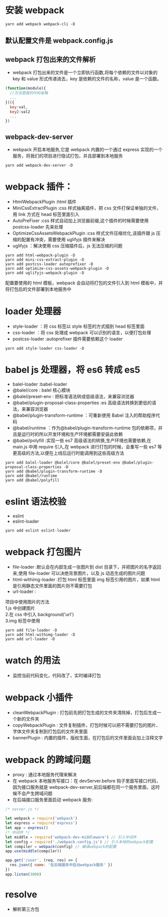 # 安装 webpack

```
yarn add webpack webpack-cli -D
```

## 默认配置文件是 webpack.config.js

## webpack 打包出来的文件解析

- webpack 打包出来的文件是一个立即执行函数,将每个依赖的文件以对象的 key 和 value 形式传递进去，key 是依赖的文件的名称，value 是一个函数。

```javascript
(function(module){
  //方法里面的代码省略
  ...
})({
  key:val,
  key2:val2
  ...
})
```

## webpack-dev-server

- webpack 开启本地服务,它是 webpack 内置的一个通过 express 实现的一个服务，将我们的项目进行隐试打包，并且部署到本地服务

```
yarn add webpack-dev-server -D
```

# webpack 插件：

- HtmlWebpackPlugin :html 插件
- MiniCssExtractPlugin :css 样式抽离插件，把 css 文件打保证单独的文件，用 link 方式在 head 标签里面引入
- AutoPreFixer :css 样式自动加上浏览器前缀,这个插件的时候需要使用 postcss-loader 先来处理
- OptimizeCssAssetsWebpackPlugin :css 样式文件压缩优化,该插件跟 js 压缩的配置有冲突，需要使用 uglifyjs 插件来解决
- uglifyjs ：解决使用 css 压缩插件后，js 无法压缩的问题

```
yarn add html-webpack-plugin -D
yarn add mini-css-extract-plugin -D
yarn add postcss-loader autoprefixer -D
yarn add optimize-css-assets-webpack-plugin -D
yarn add uglifyjs-webpack-plugin -D
```

配置要使用的 html 模板，webpack 会自动将打包的文件引入到 html 模板中，并将打包后的文件部署到本地服务中

# loader 处理器

- style-loader ：将 css 标签以 style 标签的方式插到 head 标签里面
- css-loader ：将 css 处理成 webpack 可以识别的语言，以便打包处理
- postcss-loader :autoprefixer 插件需要依赖这个 loader

```
yarn add style-loader css-loader -D
```

# babel js 处理器，将 es6 转成 es5

- balel-loader :babel-loader
- @balel/core : balel 核心模块
- @balel/preset-env : 把标准语法转成低级语法，来兼容浏览器
- @babel/plugin-proposal-class-properties :es 高级语法转换到更低的语法，来兼容浏览器
- @babel/plugin-transform-runtime ：可重新使用 Babel 注入的帮助程序代码
- @babel/runtime ：作为@babel/plugin-transform-runtime 包的依赖项，并且是运行时的所以开发环境和生产环境都需要安装此依赖
- @babel/polyfill :实现一些 es7 高级语法的转换,生产环境也需要依赖,在 main.js 中用 require 引入,在 webpack 进行打包的时候，会重写一些 es7 等更高级的方法,以便在上线后运行时能调用到这些高级方法

```
yarn add balel-loader @balel/core @balel/preset-env @babel/plugin-proposal-class-properties -D
yarn add @babel/plugin-transform-runtime -D
yarn add @babel/runtime
yarn add @babel/polyfill
```

# eslint 语法校验

- eslint
- eslint-loader

```
yarn add eslint eslint-loader
```

# webpack 打包图片

- file-loader :默认会在内部生成一张图片到 dist 目录下，并把图片的名字返回来,使用 file-loader 可以决绝背景图片，以及 js 动态生成的图片问题
- html-withimg-loader :打包 html 标签里面 img 标签引用的图片，如果 html 是引用静态文件里面的图片则不需要打包
- url-loader :

项目中使用图片的方法  
1.js 中创建图片  
2.在 css 中引入 background('url')  
3.img 标签中使用

```
yarn add file-loader -D
yarn add html-withimg-loader -D
yarn add url-loader -D
```

# watch 的用法

- 监控当前代码变化，代码改了，实时编译打包

# webpack 小插件

- cleanWebpackPlugin : 打包前先把打包生成的文件夹清除掉，打包后生成一个新的文件夹
- copyWebpackPlugin : 文件复制插件，打包时候可以把不需要打包的图片、字体文件夹复制到打包后的文件夹里面
- bannerPlugin : 内置的插件，版权生面，在打包后的文件里面会加上注释文字

# webpack 的跨域问题

- proxy : 通过本地服务代理来解决
- 在 webpack 本地服务写接口：在 devServer.before 钩子里面写接口代码，因为接口服务就是 webpack-dev-server,前后端都在同一个服务里面，这时候不会产生跨域问题
- 在后端接口服务里面启动 webpack 服务:

```javascript
/* server.js */

let webpack = require('webpack')
let express = require('express')
let app = express()
/* 中间件 */
let middle = require('webpack-dev-middleware') // 引入中间件
let config = require('./webpack.config.js') // 引入本地的webpack配置
let compiler = webpack(config) // 编译webpack的配置
app.use(middle(compiler))

app.get('/user', (req, res) => {
  res.json({ name: '在后端服务中启动webpack服务' })
})
app.listen(3000)
```

# resolve

- 解析第三方包
